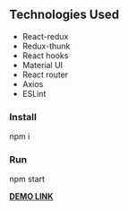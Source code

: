 ## Technologies Used

- React-redux
- Redux-thunk
- React hooks
- Material UI
- React router
-	Axios
- ESLint


### Install

npm i

### Run

npm start

[**DEMO LINK**](https://dimadp.github.io/star_wars_people/)